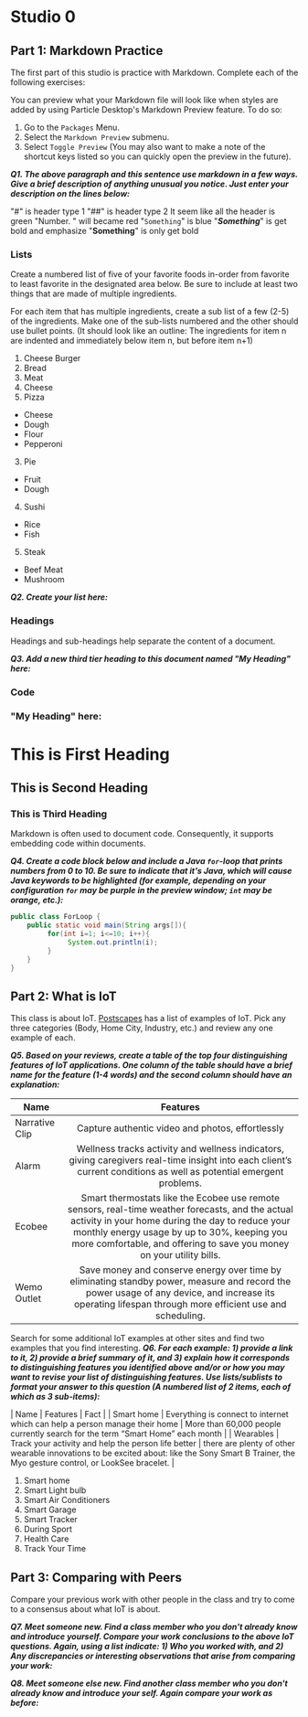 # Studio 0

## Part 1: Markdown Practice

The first part of this studio is practice with Markdown. Complete each of the following exercises:

You can preview what your Markdown file will look like when styles are added by using Particle Desktop's Markdown Preview feature. To do so:
1. Go to the `Packages` Menu.
1. Select the `Markdown Preview` submenu.
1. Select `Toggle Preview` (You may also want to make a note of the shortcut keys listed so you can quickly open the preview in the future).

***Q1. The above paragraph and this sentence use markdown in a few ways.  Give a brief description of anything unusual you notice.  Just enter your description on the lines below:***

"#" is header type 1
"##" is header type 2
It seem like all the header is green
"Number. " will became red
"`Something`" is blue
"***Something***" is get bold and emphasize
"**Something**" is only get bold

### Lists

Create a numbered list of five of your favorite foods in-order from favorite to least favorite in the designated area below. Be sure to include at least two things that are made of multiple ingredients.  

For each item that has multiple ingredients, create a sub list of a few (2-5) of the ingredients.  Make one of the sub-lists numbered and the other should use bullet points. (It should look like an outline: The ingredients for item n are indented and immediately below item n, but before item n+1)

1. Cheese Burger
  1. Bread
  2. Meat
  3. Cheese
2. Pizza
  * Cheese
  * Dough
  * Flour
  * Pepperoni
3. Pie
  * Fruit
  * Dough
4. Sushi
  * Rice
  * Fish
5. Steak
  * Beef Meat
  * Mushroom

***Q2. Create your list here:***

### Headings

Headings and sub-headings help separate the content of a document.

***Q3. Add a new third tier heading to this document named "My Heading" here:***

### Code

### "My Heading" here:
# This is First Heading
## This is Second Heading
### This is Third Heading

Markdown is often used to document code.  Consequently, it supports embedding code within documents.

***Q4. Create a code block below and include a Java `for`-loop that prints numbers from 0 to 10. Be sure to indicate that it's Java, which will cause Java keywords to be highlighted (for example, depending on your configuration `for` may be purple in the preview window; `int` may be orange, etc.):***

```java
public class ForLoop {
    public static void main(String args[]){
         for(int i=1; i<=10; i++){
              System.out.println(i);
         }
    }
}
```

## Part 2: What is IoT

This class is about IoT.  [Postscapes](https://www.postscapes.com/internet-of-things-examples/) has a list of examples of IoT.  Pick any three categories (Body, Home City, Industry, etc.) and review any one example of each.

***Q5.  Based on your reviews, create a table of the top four distinguishing features of IoT applications. One column of the table should have a brief name for the feature (1-4 words) and the second column should have an explanation:***


|     Name      |     Features     |
| ------------- |:-------------:|
|   Narrative Clip   |       Capture authentic video and photos, effortlessly      |   
|  Alarm     | Wellness tracks activity and wellness indicators, giving caregivers real-time insight into each client’s current conditions as well as potential emergent problems.     |
|Ecobee|Smart thermostats like the Ecobee use remote sensors, real-time weather forecasts, and the actual activity in your home during the day to reduce your monthly energy usage by up to 30%, keeping you more comfortable, and offering to save you money on your utility bills.|
|Wemo Outlet|Save money and conserve energy over time by eliminating standby power, measure and record the power usage of any device, and increase its operating lifespan through more efficient use and scheduling.|



Search for some additional IoT examples at other sites and find two examples that you find interesting.
***Q6.  For each example: 1) provide a link to it, 2) provide a brief summary of it, and 3) explain how it corresponds to distinguishing features you identified above and/or or how you may want to revise your list of distinguishing features.  Use lists/sublists to format your answer to this question (A numbered list of 2 items, each of which as 3 sub-items):***


|     Name      |     Features     |     Fact      | 
| Smart home     |       Everything is connect to internet which can help a person manage their home      |    More than 60,000 people currently search for the term “Smart Home” each month    |
|  Wearables     | Track your activity and help the person life better     |     there are plenty of other wearable innovations to be excited about: like the Sony Smart B Trainer, the Myo gesture control, or LookSee bracelet.     |

1. Smart home
  1. Smart Light bulb
  2. Smart Air Conditioners
  3. Smart Garage
2. Smart Tracker
  1. During Sport
  2. Health Care
  3. Track Your Time


## Part 3: Comparing with Peers

Compare your previous work with other people in the class and try to come to a consensus about what IoT is about.

***Q7. Meet someone new.  Find a class member who you don't already know and introduce yourself.  Compare your work conclusions to the above IoT questions. Again, using a list indicate: 1) Who you worked with, and 2) Any discrepancies or interesting observations that arise from comparing your work:***

***Q8. Meet someone else new.  Find another class member who you don't already know and introduce your self.  Again compare your work as before:***
